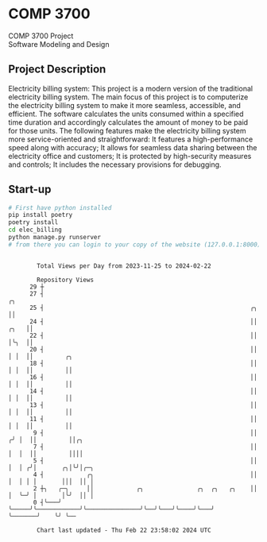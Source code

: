 # COMP 3700
COMP 3700 Project  
Software Modeling and Design
## Project Description
Electricity billing system: This project is a modern version of the traditional electricity billing system. The main focus of this project is to computerize the electricity billing system to make it more seamless, accessible, and efficient. The software calculates the units consumed within a specified time duration and accordingly calculates the amount of money to be paid for those units. The following features make the electricity billing system more service-oriented and straightforward: It features a high-performance speed along with accuracy; It allows for seamless data sharing between the electricity office and customers; It is protected by high-security measures and controls; It includes the necessary provisions for debugging.

## Start-up
```bash
# First have python installed
pip install poetry
poetry install
cd elec_billing
python manage.py runserver
# from there you can login to your copy of the website (127.0.0.1:8000), default creds are admin/admin
```

```

        Total Views per Day from 2023-11-25 to 2024-02-22

        Repository Views
      29 ┼
      27 ┤                                                                     ╭╮
      25 ┤                                                          ╭╮         ││
      24 ┤                                                          ││    ╭╮   ││
      22 ┤                                                          ││    │╰╮  ││
      20 ┤                                                          ││    │ │  ││         ╭╮
      18 ┤                                                          ││    │ │  ││         ││
      16 ┤                                                          ││    │ │  ││         ││
      14 ┤                                                          ││    │ │  ││         ││
      13 ┤                                                          ││    │ │  ││         ││
      11 ┤                                                          ││    │ │  ││         ││
       9 ┤                                                          ││   ╭╯ │  ││         ││╭╮
       7 ┤                                                          ││   │  │  ││         ││││
       5 ┤                                                          ││   │  │ ╭╯│       ╭╮│╰╯│╭─╮
       4 ┤            ╭╮                                            ││   │  │ │ │       │││  ││ │
       2 ┼╮   ╭─╮     ││            ╭╮               ╭╮  ╭╮   ╭╮    ││   │  ╰─╯ │       │╰╯  ││ │
       0 ┤╰───╯ ╰─────╯╰────────────╯╰───────────────╯╰──╯╰───╯╰────╯╰───╯      ╰───────╯    ╰╯ ╰──

        Chart last updated - Thu Feb 22 23:58:02 2024 UTC
        
```
